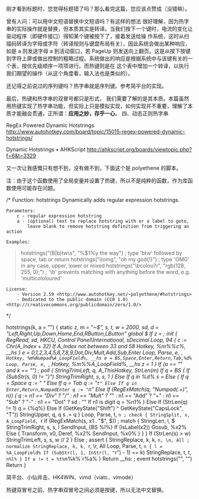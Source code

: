 刚才看到标题时，您觉得标题错了吗？那么看完这篇，您应该点赞成（没错嘛）。

曾有人问：可以用中文短语替换中文短语吗？有这样的想法 很好理解，因为热字串的实际操作就是替换，但本质其实是转译。当我们按下一个键时，电流的变化让驱动程序（即硬件接口）得知某个键被按下了，接着发送给操 作系统，这时从扫描码转译为字母或字符（转译规则与键盘布局有关），因此系统会做出某种响应，如是 a 则发送字母 a 到活动窗口，若 PageUp 则发送向上翻页。这是从按下按键到字符上屏或做出控制的粗略过程。系统做出的响应是根据系统中与该键有关的一个表，按优先级顺序一项项进行。而热键则是在 这个表中增加一个转译，以执行我们期望的操作（从这个角度看，输入法也是类似的）。

还记得之前说过的序列键吗？热字串就是序列键。参考简平台的实现。

最后，热键和热字串的双冒号都只是形式， 我们需要了解的是其本质。本篇虽然用热键实现了热字串功能，但实际上只是模拟实现，如何实现并不重要，理解了本质才能融会贯通，正所谓：**应用之妙，存乎一心**。
四、动态正则热字串

RegEx Powered Dynamic Hotstrings
http://www.autohotkey.com/board/topic/15015-regex-powered-dynamic-hotstrings/

Dynamic Hotstrings • AHKScript
http://ahkscript.org/boards/viewtopic.php?f=6&t=3329

又一次让我感慨只有想不到，没有做不到，下面这个是 polyethene 的脚本。

注：由于这个函数使用了全局变量并设置了热键，所以不是纯粹的函数，作为库函数使用可能存在问题。

/*
    Function: hotstrings
        Dynamically adds regular expression hotstrings.

    Parameters:
        c - regular expression hotstring
        a - (optional) text to replace hotstring with or a label to goto, 
            leave blank to remove hotstring definition from triggering an action

    Examples:
> hotstrings("(B|b)tw\s", "%$1%y the way") ; type 'btw' followed by space, tab or return
> hotstrings("i)omg", "oh my god{!}") ; type 'OMG' in any case, upper, lower or mixed
> hotstrings("\bcolou?r", "rgb(128, 255, 0);") ; '\b' prevents matching with anything before the word, e.g. 'multicololoured'

    License:
        - Version 2.59 <http://www.autohotkey.net/~polyethene/#hotstrings>
        - Dedicated to the public domain (CC0 1.0) <http://creativecommons.org/publicdomain/zero/1.0/>
*/

hotstrings(k, a = "")
{
    static z, m = "*~$", s, t, w = 2000, sd, d = "Left,Right,Up,Down,Home,End,RButton,LButton"
    global $
    If z = ; init
    {
        RegRead, sd, HKCU, Control Panel\International, sDecimal
        Loop, 94
        {
            c := Chr(A_Index + 32)
            If A_Index not between 33 and 58
                Hotkey, %m%%c%, __hs
        }
        e = 0,1,2,3,4,5,6,7,8,9,Dot,Div,Mult,Add,Sub,Enter
        Loop, Parse, e, `,
            Hotkey, %m%Numpad%A_LoopField%, __hs
        e = BS,Space,Enter,Return,Tab,%d%
        Loop, Parse, e, `,
            Hotkey, %m%%A_LoopField%, __hs
        z = 1
    }
    If (a == "" and k == "") ; poll
    {
        StringTrimLeft, q, A_ThisHotkey, StrLen(m)
        If q = BS
        {
            If (SubStr(s, 0) != "}")
                StringTrimRight, s, s, 1
        }
        Else If q in %d%
            s =
        Else
        {
            If q = Space
                q := " "
            Else If q = Tab
                q := "`t"
            Else If q in Enter,Return,NumpadEnter
                q := "`n"
            Else If (RegExMatch(q, "Numpad(.+)", n))
            {
                q := n1 == "Div" ? "/" : n1 == "Mult" ? "*" : n1 == "Add" ? "+" : n1 == "Sub" ? "-" : n1 == "Dot" ? sd : ""
                If n1 is digit
                    q = %n1%
            }
            Else If (StrLen(q) != 1)
                q = {%q%}
            Else If (GetKeyState("Shift") ^ GetKeyState("CapsLock", "T"))
                StringUpper, q, q
            s .= q
        }
        Loop, Parse, t, `n ; check
        {
            StringSplit, x, A_LoopField, `r
            If (RegExMatch(s, x1 . "$", $)) ; match
            {
                StringLen, l, $
                StringTrimRight, s, s, l
                SendInput, {BS %l%}
                If (IsLabel(x2))
                    Gosub, %x2%
                Else
                {
                    Transform, x0, Deref, %x2%
                    SendInput, %x0%
                }
            }
        }
        If (StrLen(s) > w)
            StringTrimLeft, s, s, w // 2
    }
    Else ; assert
    {
        StringReplace, k, k, `n, \n, All ; normalize
        StringReplace, k, k, `r, \r, All
        Loop, Parse, t, `n
        {
            l = %A_LoopField%
            If (SubStr(l, 1, InStr(l, "`r") - 1) == k)
                StringReplace, t, t, `n%l%
        }
        If a !=
            t = %t%`n%k%`r%a%
    }
    Return
    __hs: ; event
    hotstrings("", "")
    Return
}  

简平台、小仙并击、HK4WIN、vimd（viatc、vimode）

热键双冒号之前、热字串双冒号之间必须是按键，所以无法中文替换。 
